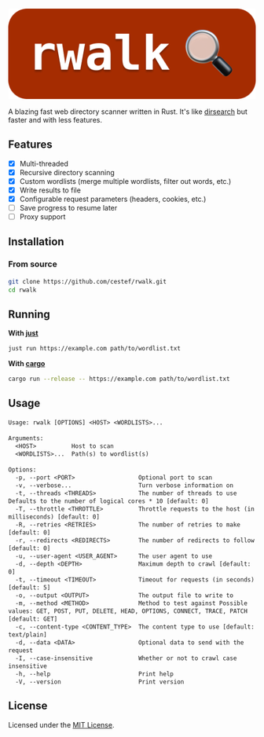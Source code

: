 <p align="center">
    <img src="assets/header.png" alt="rwalk" />
</p>

A blazing fast web directory scanner written in Rust. It's like [dirsearch](
    https://github.com/maurosoria/dirsearch) but faster and with less features.

## Features

- [x] Multi-threaded
- [x] Recursive directory scanning
- [x] Custom wordlists (merge multiple wordlists, filter out words, etc.) 
- [x] Write results to file
- [x] Configurable request parameters (headers, cookies, etc.)
- [ ] Save progress to resume later
- [ ] Proxy support

## Installation

### From source

```bash
git clone https://github.com/cestef/rwalk.git
cd rwalk
```

## Running

**With [just](https://github.com/casey/just)**

```bash
just run https://example.com path/to/wordlist.txt
```

**With [cargo](
    https://doc.rust-lang.org/cargo/getting-started/installation.html)**

```bash
cargo run --release -- https://example.com path/to/wordlist.txt
```

## Usage

```text
Usage: rwalk [OPTIONS] <HOST> <WORDLISTS>...

Arguments:
  <HOST>          Host to scan
  <WORDLISTS>...  Path(s) to wordlist(s)

Options:
  -p, --port <PORT>                  Optional port to scan
  -v, --verbose...                   Turn verbose information on
  -t, --threads <THREADS>            The number of threads to use Defaults to the number of logical cores * 10 [default: 0]
  -T, --throttle <THROTTLE>          Throttle requests to the host (in milliseconds) [default: 0]
  -R, --retries <RETRIES>            The number of retries to make [default: 0]
  -r, --redirects <REDIRECTS>        The number of redirects to follow [default: 0]
  -u, --user-agent <USER_AGENT>      The user agent to use
  -d, --depth <DEPTH>                Maximum depth to crawl [default: 0]
  -t, --timeout <TIMEOUT>            Timeout for requests (in seconds) [default: 5]
  -o, --output <OUTPUT>              The output file to write to
  -m, --method <METHOD>              Method to test against Possible values: GET, POST, PUT, DELETE, HEAD, OPTIONS, CONNECT, TRACE, PATCH [default: GET]
  -c, --content-type <CONTENT_TYPE>  The content type to use [default: text/plain]
  -d, --data <DATA>                  Optional data to send with the request
  -I, --case-insensitive             Whether or not to crawl case insensitive
  -h, --help                         Print help
  -V, --version                      Print version
```

## License

Licensed under the [MIT License](LICENSE).
